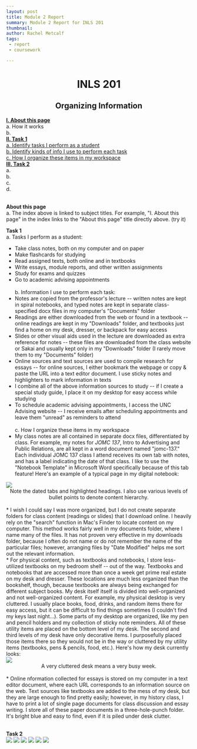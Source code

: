 ```yaml
---
layout: post
title: Module 2 Report
summary: Module 2 Report for INLS 201
thumbnail: 
author:	Rachel Metcalf
tags:
 - report
 - coursework

---
```

# <center>INLS 201</center>
## <center>Organizing Information</center>

<strong><a href="#section1">I. About this page</a></strong><br>
  a. How it works <br>
  b. <br>
<strong><a href="#section2">II. Task 1</a></strong><br>
  <a href="#section2.1">a. Identify tasks I perform as a student</a><br>
  <a href="#section2.2">b. Identify kinds of info I use to perform each task</a><br>
  <a href="#section2.3">c. How I organize these items in my workspace</a><br>
<strong><a href="#section3">III. Task 2</a></strong><br>
  a. <br>
  b. <br>
  c. <br>
  d. <br>
<br>

<strong><a name="section1">About this page</a></strong><br>
a. The index above is linked to subject titles. For example, "I. About this page" in the index links to the "About this page" title directly above. (try it)

<strong><a name="section2">Task 1</a></strong><br>
<a name="section2.1">a. Tasks I perform as a student:</a><br>
* Take class notes, both on my computer and on paper <br>
* Make flashcards for studying <br>
* Read assigned texts, both online and in textbooks <br>
* Write essays, module reports, and other written assignments <br>
* Study for exams and quizzes <br>
* Go to academic advising appointments <br><br>
<a name="section2.2">b. Information I use to perform each task:</a><br>
* Notes are copied from the professor's lecture -- written notes are kept in spiral notebooks, and typed notes are kept in separate class-specified docx files in my computer's "Documents" folder <br>
* Readings are either downloaded from the web or found in a textbook -- online readings are kept in my "Downloads" folder, and textbooks just find a home on my desk, dresser, or backpack for easy access
* Slides or other visual aids used in the lecture are downloaded as extra reference for notes -- these files are downloaded from the class website or Sakai and usually kept only in my "Downloads" folder (I rarely move them to my "Documents" folder) <br>
* Online sources and text sources are used to compile research for essays -- for online sources, I either bookmark the webpage or copy & paste the URL into a text editor document. I use sticky notes and highlighters to mark information in texts <br>
* I combine all of the above information sources to study -- if I create a special study guide, I place it on my desktop for easy access while studying <br>
* To schedule academic advising appointments, I access the UNC Advising website -- I receive emails after scheduling appointments and leave them "unread" as reminders to attend <br><br>
<a name="section2.3">c. How I organize these items in my workspace</a><br>
* My class notes are all contained in separate docx files, differentiated by class. For example, my notes for <em>JOMC 137</em>, Intro to Advertising and Public Relations, are all kept in a word document named "jomc-137." Each individual JOMC 137 class I attend receives its own tab with notes, and has a label indicating the date of that class. I like to use the "Notebook Template" in Microsoft Word specifically because of this tab feature! Here's an example of a typical page in my digital notebook: <br>
<image src="https://cloud.githubusercontent.com/assets/13002608/9922905/208ee426-5cbc-11e5-965c-6a470a223ad2.png" />
<center>Note the dated tabs and highlighted headings. I also use various levels of bullet points to denote content hierarchy.</center><br>
* I wish I could say I was more organized, but I do not create separate folders for class content (readings or slides) that I download online. I heavily rely on the "search" function in Mac's Finder to locate content on my computer. This method works fairly well in my documents folder, where I name many of the files. It has not proven very effective in my downloads folder, because I often do not name or do not remember the name of the particular files; however, arranging files by "Date Modified" helps me sort out the relevant information.<br>
* For physical content, such as textbooks and notebooks, I store less-utilized textbooks on my bedroom shelf -- out of the way. Textbooks and notebooks that are accessed more than once a week get prime real estate on my desk and dresser. These locations are much less organized than the bookshelf, though, because textbooks are always being exchanged for different subject books. My desk itself itself is divided into well-organized and not well-organized content. For example, my physical desktop is very cluttered. I usually place books, food, drinks, and random items there for easy access, but it can be difficult to find things sometimes (I couldn't find my keys last night...). Some parts of my desktop are organized, like my pen and pencil holders and my collection of sticky note reminders. All of these utility items are placed on the bottom level of my desk. The second and third levels of my desk have only decorative items. I purposefully placed those items there so they would not be in the way or cluttered by my utility items (textbooks, pens & pencils, food, etc.). Here's how my desk currently looks:<br>
<image src="https://cloud.githubusercontent.com/assets/13002608/9922911/2c609a7e-5cbc-11e5-8dab-2e941a9f06ca.png" />
<center>A very cluttered desk means a very busy week.</center> <br>
* Online nformation collected for essays is stored on my computer in a text editor document, where each URL corresponds to an information source on the web. Text sources like textbooks are added to the mess of my desk, but they are large enough to find pretty easily; however, in my history class, I have to print a lot of single page documents for class discussion and essay writing. I store all of these paper documents in a three-hole-punch folder. It's bright blue and easy to find, even if it is piled under desk clutter.<br><br>

<strong><a name="section3">Task 2</a></strong><br>
<image src="https://cloud.githubusercontent.com/assets/13002608/9922905/208ee426-5cbc-11e5-965c-6a470a223ad2.png" />
<image src="https://cloud.githubusercontent.com/assets/13002608/9922907/2236c9ba-5cbc-11e5-825f-c1bef8e7de50.png" />
<image src="https://cloud.githubusercontent.com/assets/13002608/9922909/242a2898-5cbc-11e5-8a5f-5db90823446d.png" />
<image src="https://cloud.githubusercontent.com/assets/13002608/9922910/2725b7b0-5cbc-11e5-91e2-5d340e7b6319.png" />
<image src="https://cloud.githubusercontent.com/assets/13002608/9922911/2c609a7e-5cbc-11e5-8dab-2e941a9f06ca.png" />
<image src="https://cloud.githubusercontent.com/assets/13002608/9923765/ca645792-5cc6-11e5-8704-2e806468f8d4.jpg" />

